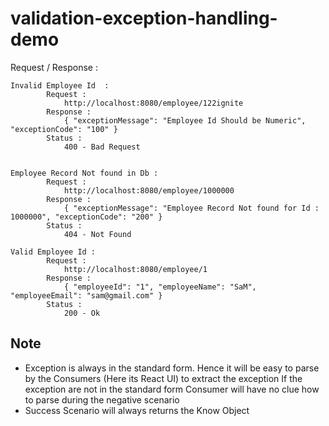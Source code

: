 # validation-exception-handling-demo

Request / Response :

    Invalid Employee Id  : 
            Request : 
                http://localhost:8080/employee/122ignite
            Response : 
                { "exceptionMessage": "Employee Id Should be Numeric", "exceptionCode": "100" }
            Status : 
                400 - Bad Request
                
                
    Employee Record Not found in Db : 
            Request : 
                http://localhost:8080/employee/1000000
            Response : 
                { "exceptionMessage": "Employee Record Not found for Id : 1000000", "exceptionCode": "200" }
            Status : 
                404 - Not Found
    
    Valid Employee Id : 
            Request : 
                http://localhost:8080/employee/1
            Response : 
                { "employeeId": "1", "employeeName": "SaM", "employeeEmail": "sam@gmail.com" }
            Status : 
                200 - Ok
                
## Note 

- Exception is always in the standard form. Hence it will be easy to parse by the Consumers (Here its React UI) to extract the exception
  If the exception are not in the standard form Consumer will have no clue how to parse during the negative scenario
- Success Scenario will always returns the Know Object
